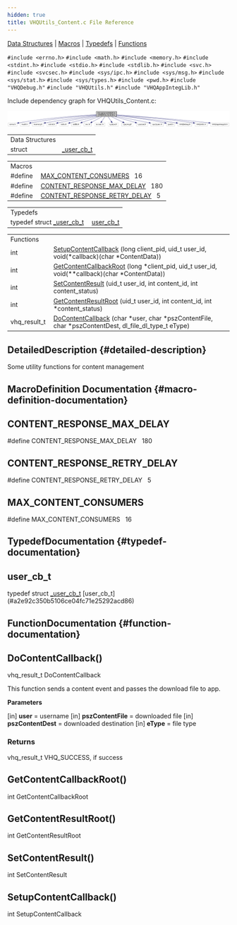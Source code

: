 ```yaml
---
hidden: true
title: VHQUtils_Content.c File Reference
---
```


[Data Structures](#nested-classes) \| [Macros](#define-members) \| [Typedefs](#typedef-members) \| [Functions](#func-members)

`#include <errno.h>`
`#include <math.h>`
`#include <memory.h>`
`#include <stdint.h>`
`#include <stdio.h>`
`#include <stdlib.h>`
`#include <svc.h>`
`#include <svcsec.h>`
`#include <sys/ipc.h>`
`#include <sys/msg.h>`
`#include <sys/stat.h>`
`#include <sys/types.h>`
`#include <pwd.h>`
`#include "VHQDebug.h"`
`#include "VHQUtils.h"`
`#include "VHQAppIntegLib.h"`

Include dependency graph for VHQUtils_Content.c:

![](_v_h_q_utils___content_8c__incl.png)

|                 |                                                          |
|-----------------|----------------------------------------------------------|
| Data Structures |                                                          |
| struct          | <a href="struct__user__cb__t.md">_user_cb_t</a> |

|  |  |
|----|----|
| Macros |  |
| #define  | [MAX_CONTENT_CONSUMERS](#aabe07b905814d93f86cdf3181fb54e45)   16 |
| #define  | [CONTENT_RESPONSE_MAX_DELAY](#aca57f21fafdac229dd4ad3b6cdf6f7fc)   180 |
| #define  | [CONTENT_RESPONSE_RETRY_DELAY](#af81ced33f705a2a1e6292e56f76c944a)   5 |

|  |  |
|----|----|
| Typedefs |  |
| typedef struct <a href="struct__user__cb__t.md">_user_cb_t</a>  | [user_cb_t](#a2e92c350b5106ce04fc71e25292acd86) |

|  |  |
|----|----|
| Functions |  |
| int  | [SetupContentCallback](#a752b21f88516b5a48e378ec662191799) (long client_pid, uid_t user_id, void(\*callback)(char \*ContentData)) |
| int  | [GetContentCallbackRoot](#a87850b224ec88431d69ec79e18263d33) (long \*client_pid, uid_t user_id, void(\*\*callback)(char \*ContentData)) |
| int  | [SetContentResult](#a1c7d765bc7a399573e0eb041bfbb7e50) (uid_t user_id, int content_id, int content_status) |
| int  | [GetContentResultRoot](#a7bb01bd1ea7812cdc824235f38b87886) (uid_t user_id, int content_id, int \*content_status) |
| vhq_result_t  | [DoContentCallback](#ae8b362639ea3278d16c027c3bd949224) (char \*user, char \*pszContentFile, char \*pszContentDest, dl_file_dl_type_t eType) |

## DetailedDescription {#detailed-description}

Some utility functions for content management

## MacroDefinition Documentation {#macro-definition-documentation}

## CONTENT_RESPONSE_MAX_DELAY <a href="#aca57f21fafdac229dd4ad3b6cdf6f7fc" id="aca57f21fafdac229dd4ad3b6cdf6f7fc"></a>

<p>#define CONTENT_RESPONSE_MAX_DELAY   180</p>

## CONTENT_RESPONSE_RETRY_DELAY <a href="#af81ced33f705a2a1e6292e56f76c944a" id="af81ced33f705a2a1e6292e56f76c944a"></a>

<p>#define CONTENT_RESPONSE_RETRY_DELAY   5</p>

## MAX_CONTENT_CONSUMERS <a href="#aabe07b905814d93f86cdf3181fb54e45" id="aabe07b905814d93f86cdf3181fb54e45"></a>

<p>#define MAX_CONTENT_CONSUMERS   16</p>

## TypedefDocumentation {#typedef-documentation}

## user_cb_t <a href="#a2e92c350b5106ce04fc71e25292acd86" id="a2e92c350b5106ce04fc71e25292acd86"></a>

<p>typedef struct <a href="struct__user__cb__t.md">_user_cb_t</a> [user_cb_t](#a2e92c350b5106ce04fc71e25292acd86)</p>

## FunctionDocumentation {#function-documentation}

## DoContentCallback() <a href="#ae8b362639ea3278d16c027c3bd949224" id="ae8b362639ea3278d16c027c3bd949224"></a>

<p>vhq_result_t DoContentCallback</p>

This function sends a content event and passes the download file to app.

**Parameters**

\[in\] **user** = username \[in\] **pszContentFile** = downloaded file \[in\] **pszContentDest** = downloaded destination \[in\] **eType** = file type

### Returns

vhq_result_t VHQ_SUCCESS, if success

## GetContentCallbackRoot() <a href="#a87850b224ec88431d69ec79e18263d33" id="a87850b224ec88431d69ec79e18263d33"></a>

<p>int GetContentCallbackRoot</p>

## GetContentResultRoot() <a href="#a7bb01bd1ea7812cdc824235f38b87886" id="a7bb01bd1ea7812cdc824235f38b87886"></a>

<p>int GetContentResultRoot</p>

## SetContentResult() <a href="#a1c7d765bc7a399573e0eb041bfbb7e50" id="a1c7d765bc7a399573e0eb041bfbb7e50"></a>

<p>int SetContentResult</p>

## SetupContentCallback() <a href="#a752b21f88516b5a48e378ec662191799" id="a752b21f88516b5a48e378ec662191799"></a>

<p>int SetupContentCallback</p>
